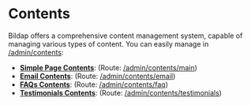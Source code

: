 # Contents

Bildap offers a comprehensive content management system, capable of managing various types of content. You can easily manage in [/admin/contents](http://localhost:3000/admin/contents):

* [**Simple Page Contents**](simple-page-contents.md): (Route: [/admin/contents/main](http://localhost:3000/admin/contents/main))
* [**Email Contents**](email-contents.md): (Route: [/admin/contents/email](http://localhost:3000/admin/contents/email))
* [**FAQs Contents**](faqs-contents.md): (Route: [/admin/contents/faq](http://localhost:3000/admin/contents/faq))
* [**Testimonials Contents**](testimonials-contents.md): (Route: [/admin/contents/testimonials](http://localhost:3000/admin/contents/testimonials))

